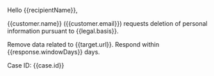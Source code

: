 Hello {{recipientName}},

{{customer.name}} ({{customer.email}}) requests deletion of personal information pursuant to {{legal.basis}}.

Remove data related to {{target.url}}. Respond within {{response.windowDays}} days.

Case ID: {{case.id}}
